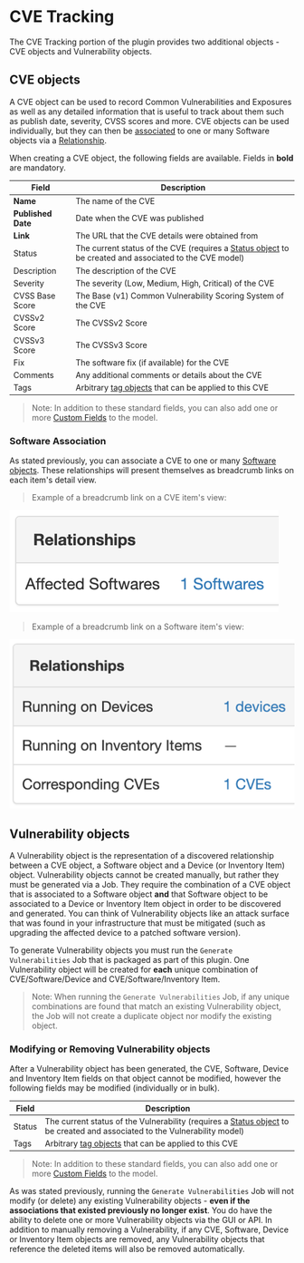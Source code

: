 # CVE Tracking

The CVE Tracking portion of the plugin provides two additional objects - CVE objects and Vulnerability objects.

## CVE objects

A CVE object can be used to record Common Vulnerabilities and Exposures as well as any detailed information that is useful to track about them such as publish date, severity, CVSS scores and more. CVE objects can be used individually, but they can then be [associated](./cve_tracking.md#software-association) to one or many Software objects via a [Relationship](https://nautobot.readthedocs.io/en/stable/models/extras/relationship/).

When creating a CVE object, the following fields are available. Fields in **bold** are mandatory.

| Field | Description |
| -- | -- |
| **Name** | The name of the CVE |
| **Published Date** | Date when the CVE was published |
| **Link** | The URL that the CVE details were obtained from |
| Status | The current status of the CVE (requires a [Status object](https://nautobot.readthedocs.io/en/stable/models/extras/status/) to be created and associated to the CVE model) |
| Description | The description of the CVE |
| Severity | The severity (Low, Medium, High, Critical) of the CVE |
| CVSS Base Score | The Base (v1) Common Vulnerability Scoring System of the CVE |
| CVSSv2 Score | The CVSSv2 Score |
| CVSSv3 Score | The CVSSv3 Score |
| Fix | The software fix (if available) for the CVE |
| Comments | Any additional comments or details about the CVE |
| Tags | Arbitrary [tag objects](https://nautobot.readthedocs.io/en/stable/models/extras/tag/) that can be applied to this CVE |

> Note: In addition to these standard fields, you can also add one or more [Custom Fields](https://nautobot.readthedocs.io/en/stable/additional-features/custom-fields/) to the model.

### Software Association

As stated previously, you can associate a CVE to one or many [Software objects](./software_lifecycle.md#software-objects). These relationships will present themselves as breadcrumb links on each item's detail view.

> Example of a breadcrumb link on a CVE item's view:

![](images/lcm_cve_breadcrumb.png)

> Example of a breadcrumb link on a Software item's view:

![](images/lcm_software_breadcrumb.png)

## Vulnerability objects

A Vulnerability object is the representation of a discovered relationship between a CVE object, a Software object and a Device (or Inventory Item) object. Vulnerability objects cannot be created manually, but rather they must be generated via a Job. They require the combination of a CVE object that is associated to a Software object **and** that Software object to be associated to a Device or Inventory Item object in order to be discovered and generated. You can think of Vulnerability objects like an attack surface that was found in your infrastructure that must be mitigated (such as upgrading the affected device to a patched software version).

To generate Vulnerability objects you must run the ``Generate Vulnerabilities`` Job that is packaged as part of this plugin. One Vulnerability object will be created for **each** unique combination of CVE/Software/Device and CVE/Software/Inventory Item.

> Note: When running the ``Generate Vulnerabilities`` Job, if any unique combinations are found that match an existing Vulnerability object, the Job will not create a duplicate object nor modify the existing object.

### Modifying or Removing Vulnerability objects

After a Vulnerability object has been generated, the CVE, Software, Device and Inventory Item fields on that object cannot be modified, however the following fields may be modified (individually or in bulk).

| Field | Description |
| -- | -- |
| Status | The current status of the Vulnerability (requires a [Status object](https://nautobot.readthedocs.io/en/stable/models/extras/status/) to be created and associated to the Vulnerability model) |
| Tags | Arbitrary [tag objects](https://nautobot.readthedocs.io/en/stable/models/extras/tag/) that can be applied to this CVE |

> Note: In addition to these standard fields, you can also add one or more [Custom Fields](https://nautobot.readthedocs.io/en/stable/additional-features/custom-fields/) to the model.

As was stated previously, running the ``Generate Vulnerabilities`` Job will not modify (or delete) any existing Vulnerability objects - **even if the associations that existed previously no longer exist**. You do have the ability to delete one or more Vulnerability objects via the GUI or API. In addition to manually removing a Vulnerability, if any CVE, Software, Device or Inventory Item objects are removed, any Vulnerability objects that reference the deleted items will also be removed automatically.
